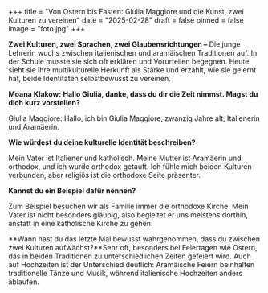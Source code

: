 +++
title = "Von Ostern bis Fasten: Giulia Maggiore und die Kunst, zwei Kulturen zu vereinen"
date = "2025-02-28"
draft = false
pinned = false
image = "foto.jpg"
+++


**Zwei Kulturen, zwei Sprachen, zwei Glaubensrichtungen –** Die junge Lehrerin wuchs zwischen italienischen und aramäischen Traditionen auf. In der Schule musste sie sich oft erklären und Vorurteilen begegnen. Heute sieht sie ihre multikulturelle Herkunft als Stärke und erzählt, wie sie gelernt hat, beide Identitäten selbstbewusst zu vereinen.

**Moana Klakow:** **Hallo Giulia, danke, dass du dir die Zeit nimmst. Magst du dich kurz vorstellen?**

Giulia Maggiore: Hallo, ich bin Giulia Maggiore, zwanzig Jahre alt, Italienerin und Aramäerin.

**Wie würdest du deine kulturelle Identität beschreiben?**

Mein Vater ist Italiener und katholisch. Meine Mutter ist Aramäerin und orthodox, und ich wurde orthodox getauft. Ich fühle mich beiden Kulturen verbunden, aber religiös ist die orthodoxe Seite präsenter.

**Kannst du ein Beispiel dafür nennen?**

Zum Beispiel besuchen wir als Familie immer die orthodoxe Kirche. Mein Vater ist nicht besonders gläubig, also begleitet er uns meistens dorthin, anstatt in eine katholische Kirche zu gehen.

**Wann hast du das letzte Mal bewusst wahrgenommen, dass du zwischen zwei Kulturen aufwächst?**Sehr oft, besonders bei Feiertagen wie Ostern, das in beiden Traditionen zu unterschiedlichen Zeiten gefeiert wird. Auch auf Hochzeiten ist der Unterschied deutlich: Aramäische Feiern beinhalten traditionelle Tänze und Musik, während italienische Hochzeiten anders ablaufen.